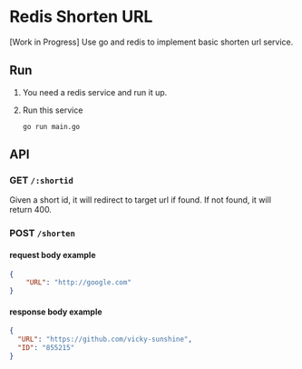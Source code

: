 # Redis Shorten URL

[Work in Progress]
Use go and redis to implement basic shorten url service.

## Run

1. You need a redis service and run it up.

2. Run this service

    ```shell
    go run main.go
    ```

## API

### GET `/:shortid`

Given a short id, it will redirect to target url if found.
If not found, it will return 400.

### POST `/shorten`

#### request body example

```json
{
    "URL": "http://google.com"
}
```

#### response body example

```json
{
  "URL": "https://github.com/vicky-sunshine",
  "ID": "855215"
}
```
